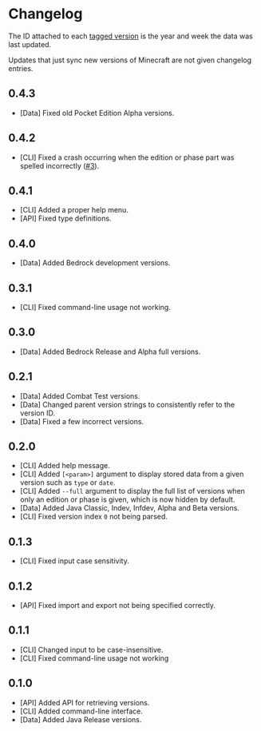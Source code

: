 # Changelog

The ID attached to each [tagged version](https://github.com/Nixinova/Minecraft-Versions/tags) is the year and week the data was last updated.

Updates that just sync new versions of Minecraft are not given changelog entries.

## 0.4.3
- [Data] Fixed old Pocket Edition Alpha versions.

## 0.4.2
- [CLI] Fixed a crash occurring when the edition or phase part was spelled incorrectly ([#3](https://github.com/Nixinova/Minecraft-Versions/issues/3)).

## 0.4.1
- [CLI] Added a proper help menu.
- [API] Fixed type definitions.

## 0.4.0
- [Data] Added Bedrock development versions.

## 0.3.1
- [CLI] Fixed command-line usage not working.

## 0.3.0
- [Data] Added Bedrock Release and Alpha full versions.

## 0.2.1
- [Data] Added Combat Test versions.
- [Data] Changed parent version strings to consistently refer to the version ID.
- [Data] Fixed a few incorrect versions.

## 0.2.0
- [CLI] Added help message.
- [CLI] Added `[<param>]` argument to display stored data from a given version such as `type` or `date`.
- [CLI] Added `--full` argument to display the full list of versions when only an edition or phase is given, which is now hidden by default.
- [Data] Added Java Classic, Indev, Infdev, Alpha and Beta versions.
- [CLI] Fixed version index `0` not being parsed.

## 0.1.3
- [CLI] Fixed input case sensitivity.

## 0.1.2
- [API] Fixed import and export not being specified correctly.

## 0.1.1
- [CLI] Changed input to be case-insensitive.
- [CLI] Fixed command-line usage not working

## 0.1.0
- [API] Added API for retrieving versions.
- [CLI] Added command-line interface.
- [Data] Added Java Release versions.
